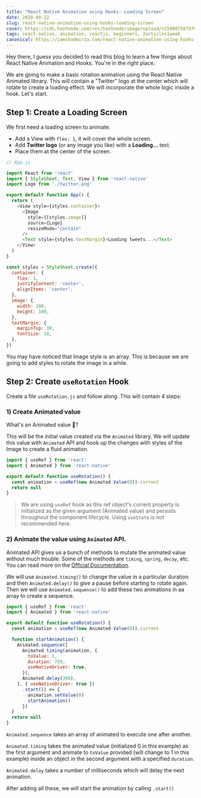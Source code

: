 ```yaml
---
title: "React Native Animation using Hooks: Loading Screen"
date: 2020-08-22
slug: react-native-animation-using-hooks-loading-screen
cover: https://cdn.hashnode.com/res/hashnode/image/upload/v1598075879704/AeI3isdrB.png
tags: react-native, animation, reactjs, beginners, 2articles1week
canonical: https://iamshadmirza.com/react-native-animation-using-hooks-loading-screen
---
```


Hey there, I guess you decided to read this blog to learn a few things about React Native Animation and Hooks. You're in the right place.

We are going to make a basic rotation animation using the React Native Animated library. This will contain a "Twitter" logo at the center which will rotate to create a loading effect. We will incorporate the whole logic inside a hook. Let's start.

## Step 1: Create a Loading Screen

We first need a loading screen to animate.

- Add a View with `flex: 1`, it will cover the whole screen.
- Add **Twitter logo** (or any image you like) with a **Loading...** text.
- Place them at the center of the screen.

```js
// App.js

import React from 'react'
import { StyleSheet, Text, View } from 'react-native'
import Logo from './twitter.png'

export default function App() {
  return (
    <View style={styles.container}>
      <Image
        style={[styles.image]}
        source={Logo}
        resizeMode="contain"
      />
      <Text style={styles.textMargin}>Loading tweets...</Text>
    </View>
  )
}

const styles = StyleSheet.create({
  container: {
    flex: 1,
    justifyContent: 'center',
    alignItems: 'center',
  },
  image: {
    width: 100,
    height: 100,
  },
  textMargin: {
    marginTop: 30,
    fontSize: 18,
  },
})
```

You may have noticed that Image style is an array. This is because we are going to add styles to rotate the image in a while.

## Step 2: Create `useRotation` Hook

Create a file `useRotation.js` and follow along. This will contain 4 steps:

### 1) Create Animated value

What's an Animated value 🤔?

This will be the initial value created via the `Animated` library. We will update this value with `Animated` API and hook up the changes with styles of the Image to create a fluid animation.

```js
import { useRef } from 'react'
import { Animated } from 'react-native'

export default function useRotation() {
  const animation = useRef(new Animated.Value(0)).current
  return null
}
```

> We are using `useRef` hook as this ref object's current property is initialized as the given argument (Animated value) and persists throughout the component lifecycle. Using `useState` is not recommended here.

### 2) Animate the value using `Animated` API.

Animated API gives us a bunch of methods to mutate the animated value without much trouble. Some of the methods are `timing`, `spring`, `decay`, etc. You can read more on the [Official Documentation](https://reactnative.dev/docs/animated).

We will use `Animated.timing()` to change the value in a particular duration and then `Animated.delay()` to give a pause before starting to rotate again. Then we will use `Animated.sequence()` to add these two animations in aa array to create a sequence.

```js
import { useRef } from 'react'
import { Animated } from 'react-native'

export default function useRotation() {
  const animation = useRef(new Animated.Value(0)).current

  function startAnimation() {
    Animated.sequence([
      Animated.timing(animation, {
        toValue: 1,
        duration: 750,
        useNativeDriver: true,
      }),
      Animated.delay(300),
    ], { useNativeDriver: true })
      .start(() => {
        animation.setValue(0)
        startAnimation()
      })
  }
  return null
}
```

`Animated.sequence` takes an array of animated to execute one after another.

`Animated.timing` takes the animated value (initialized 0 in this example) as the first argument and animate to `toValue` provided (will change to 1 in this example) inside an object in the second argument with a specified `duration`.

`Animated.delay` takes a number of milliseconds which will delay the next animation.

After adding all these, we will start the animation by calling `.start()`